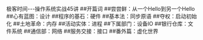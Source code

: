 极客时间---操作系统实战45讲
##开篇词
##尝尝鲜：从一个Hello到另一个Hello
##心有蓝图：设计
##程序的基石：硬件
##基本法：同步原语
##夺权：启动初始化
##土地革命：内存
##活动实体：进程
##下属部门：设备IO
##银行仓库：文件系统
##通信部：网络
##服务交接：接口
##番外篇：虚化世界
